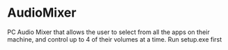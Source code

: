 # AudioMixer
PC Audio Mixer that allows the user to select from all the apps on their machine, and control up to 4 of their volumes at a time.
Run setup.exe first
